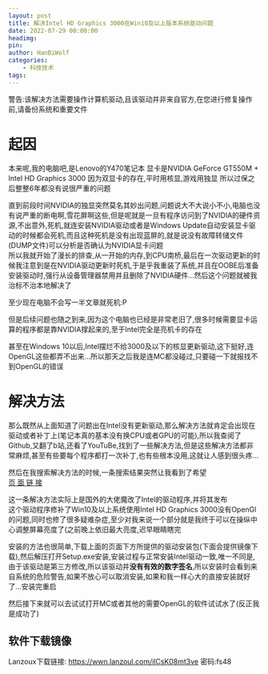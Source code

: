 ```yaml
---
layout: post
title: 解决Intel HD Graphics 3000在Win10及以上版本系统驱动问题
date: 2022-07-29 00:00:00
headimg:
pin:
author: HanBiWolf
categories:
    - 科技技术
tags:
---
```

警告:该解决方法需要操作计算机驱动,且该驱动并非来自官方,在您进行修复操作前,请备份系统和重要文件

# 起因

本来呢,我的电脑吧,是Lenovo的Y470笔记本
显卡是NVIDIA GeForce GT550M + Intel HD Graphics 3000
因为双显卡的存在,平时用核显,游戏用独显
所以过保之后整整6年都没有说很严重的问题

直到前段时间NVIDIA的独显突然莫名其妙出问题,问题说大不大说小不小,电脑也没有说严重的断电啊,雪花屏啊这些,但是呢就是一旦有程序访问到了NVIDIA的硬件资源,不出意外,死机,就连安装NVIDIA驱动或者是Windows Update自动安装显卡驱动的时候都会死机,而且这种死机是没有出现蓝屏的,就是说没有故障转储文件(DUMP文件)可以分析是否确认为NVIDIA显卡问题  
所以我就开始了漫长的排查,从一开始的内存,到CPU南桥,最后在一次驱动更新的时候我注意到是在NVIDIA驱动更新时死机,于是乎我重装了系统,并且在OOBE后准备安装驱动时,强行从设备管理器禁用并且删除了NVIDIA硬件...然后这个问题就被我治标不治本地解决了

至少现在电脑不会写一半文章就死机:P

但是后续问题也随之到来,因为这个电脑也已经是非常老旧了,很多时候需要显卡运算的程序都是靠NVIDIA撑起来的,至于Intel完全是亮机卡的存在

甚至在Windows 10以后,Intel摆烂不给3000及以下的核显更新驱动,这下挺好,连OpenGL这些都弄不出来...所以那天之后我是连MC都没碰过,只要碰一下就报找不到OpenGL的错误

# 解决方法

那么既然从上面知道了问题出在Intel没有更新驱动,那么解决方法就肯定会出现在驱动或者补丁上(笔记本真的基本没有换CPU或者GPU的可能),所以我查阅了Github,又翻了b站,还看了YouTuBe,找到了一些解决方法,但是这些解决方法都非常麻烦,甚至有些要每个程序都打一次补丁,也有些根本没用,这就让人感到很头疼...

然后在我搜索解决方法的时候,一条搜索结果突然让我看到了希望  
[页 面 链 接][1]

这一条解决方法实际上是国外的大佬魔改了Intel的驱动程序,并将其发布  
这个驱动程序修补了Win10及以上系统使用Intel HD Graphics 3000没有OpenGl的问题,同时也修了很多疑难杂症,至少对我来说一个部分就是我终于可以在操纵中心调整屏幕亮度了(之前晚上依旧最大亮度,迟早眼睛瞎完

安装的方法也很简单,下载上面的页面下方所提供的驱动安装包(下面会提供镜像下载),然后解压打开Setup.exe安装,安装过程与正常安装Intel驱动一致,唯一不同是,由于该驱动是第三方修改,所以该驱动并**没有有效的数字签名**,所以安装时会看到来自系统的危险警告,如果不放心可以取消安装,如果和我一样心大的直接安装就好了...安装完重启

然后接下来就可以去试试打开MC或者其他的需要OpenGL的软件试试水了(反正我是成功了)

## 软件下载镜像

Lanzoux下载链接:
<https://wwn.lanzoul.com/ilCsK08mt3ve>
密码:fs48

 [1]: https://winraid.level1techs.com/t/get-your-intel-hd3000-sandy-bridge-windows-10-64bit-drivers-here/40044
 [2]: https://cloud.hanbiwolf.top